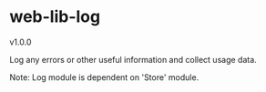 # web-lib-log

v1.0.0

Log any errors or other useful information and collect usage data.

Note: Log module is dependent on 'Store' module.
